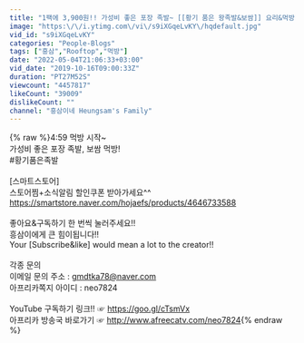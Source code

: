 ```yaml
---
title: "1팩에 3,900원!! 가성비 좋은 포장 족발~ [[황기 품은 왕족발&보쌈]] 요리&먹방!! - Mukbang eating show"
image: "https:\/\/i.ytimg.com\/vi\/s9iXGqeLvKY\/hqdefault.jpg"
vid_id: "s9iXGqeLvKY"
categories: "People-Blogs"
tags: ["흥삼","Rooftop","먹방"]
date: "2022-05-04T21:06:33+03:00"
vid_date: "2019-10-16T09:00:33Z"
duration: "PT27M52S"
viewcount: "4457817"
likeCount: "39009"
dislikeCount: ""
channel: "흥삼이네 Heungsam's Family"
---
```

{% raw %}4:59 먹방 시작~<br />가성비 좋은 포장 족발, 보쌈 먹방!<br />#황기품은족발<br /><br />[스마트스토어] <br />스토어찜+소식알림 할인쿠폰 받아가세요^^<br /><a rel="nofollow" target="blank" href="https://smartstore.naver.com/hojaefs/products/4646733588">https://smartstore.naver.com/hojaefs/products/4646733588</a><br /><br />좋아요&amp;구독하기 한 번씩 눌러주세요!!<br />흥삼이에게 큰 힘이됩니다!!<br />Your [Subscribe&amp;like] would mean a lot to the creator!!<br /><br />각종 문의<br />이메일 문의 주소 : gmdtka78@naver.com<br />아프리카쪽지 아이디 : neo7824<br /><br />YouTube 구독하기 링크!!   ☞  <a rel="nofollow" target="blank" href="https://goo.gl/cTsmVx">https://goo.gl/cTsmVx</a><br />아프리카 방송국 바로가기 ☞  <a rel="nofollow" target="blank" href="http://www.afreecatv.com/neo7824">http://www.afreecatv.com/neo7824</a>{% endraw %}
